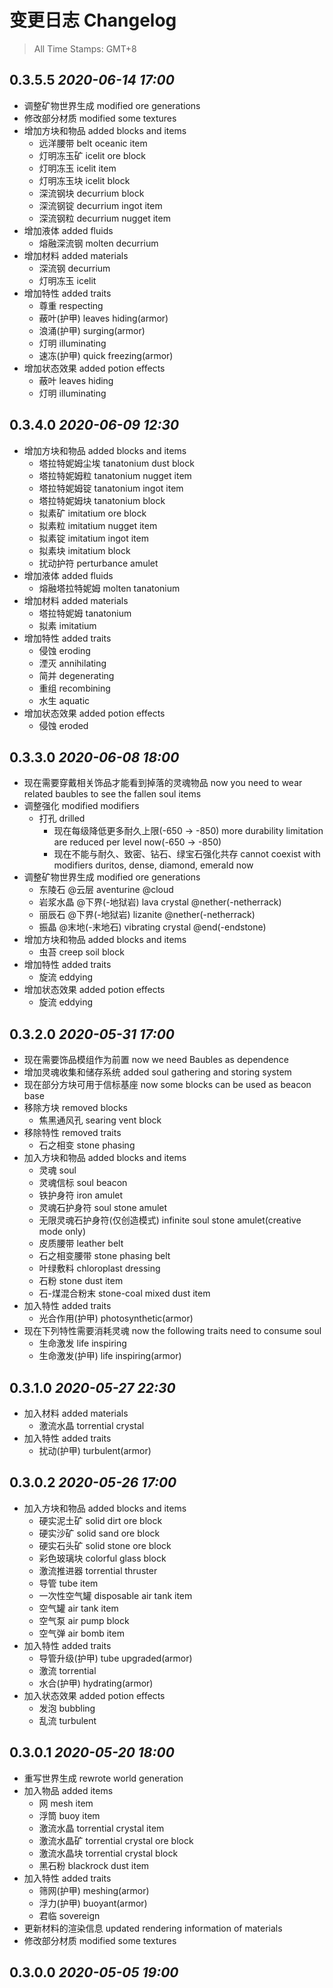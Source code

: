 # 变更日志 Changelog

> All Time Stamps: GMT+8

## 0.3.5.5 _2020-06-14 17:00_

* 调整矿物世界生成 modified ore generations
* 修改部分材质 modified some textures
* 增加方块和物品 added blocks and items
  * 远洋腰带 belt oceanic item
  * 灯明冻玉矿 icelit ore block
  * 灯明冻玉 icelit item
  * 灯明冻玉块 icelit block
  * 深流钢块 decurrium block
  * 深流钢锭 decurrium ingot item
  * 深流钢粒 decurrium nugget item
* 增加液体 added fluids
  * 熔融深流钢 molten decurrium
* 增加材料 added materials
  * 深流钢 decurrium
  * 灯明冻玉 icelit
* 增加特性 added traits
  * 尊重 respecting
  * 蔽叶(护甲) leaves hiding(armor)
  * 浪涌(护甲) surging(armor)
  * 灯明 illuminating
  * 速冻(护甲) quick freezing(armor)
* 增加状态效果 added potion effects
  * 蔽叶 leaves hiding
  * 灯明 illuminating

## 0.3.4.0 _2020-06-09 12:30_

* 增加方块和物品 added blocks and items
  * 塔拉特妮姆尘埃 tanatonium dust block
  * 塔拉特妮姆粒 tanatonium nugget item
  * 塔拉特妮姆锭 tanatonium ingot item
  * 塔拉特妮姆块 tanatonium block
  * 拟素矿 imitatium ore block
  * 拟素粒 imitatium nugget item
  * 拟素锭 imitatium ingot item
  * 拟素块 imitatium block
  * 扰动护符 perturbance amulet
* 增加液体 added fluids
  * 熔融塔拉特妮姆 molten tanatonium
* 增加材料 added materials
  * 塔拉特妮姆 tanatonium
  * 拟素 imitatium
* 增加特性 added traits
  * 侵蚀 eroding
  * 湮灭 annihilating
  * 简并 degenerating
  * 重组 recombining
  * 水生 aquatic
* 增加状态效果 added potion effects
  * 侵蚀 eroded

## 0.3.3.0 _2020-06-08 18:00_

* 现在需要穿戴相关饰品才能看到掉落的灵魂物品 now you need to wear related baubles to see the fallen soul items
* 调整强化 modified modifiers
  * 打孔 drilled
    * 现在每级降低更多耐久上限(-650 -> -850) more durability limitation are reduced per level now(-650 -> -850)
    * 现在不能与耐久、致密、钻石、绿宝石强化共存 cannot coexist with modifiers duritos, dense, diamond, emerald now
* 调整矿物世界生成 modified ore generations
  * 东陵石 @云层 aventurine @cloud
  * 岩浆水晶 @下界(-地狱岩) lava crystal @nether(-netherrack)
  * 丽辰石 @下界(-地狱岩) lizanite @nether(-netherrack)
  * 振晶 @末地(-末地石) vibrating crystal @end(-endstone)
* 增加方块和物品 added blocks and items
  * 虫苔 creep soil block
* 增加特性 added traits
  * 旋流 eddying
* 增加状态效果 added potion effects
  * 旋流 eddying

## 0.3.2.0 _2020-05-31 17:00_

* 现在需要饰品模组作为前置 now we need Baubles as dependence
* 增加灵魂收集和储存系统 added soul gathering and storing system
* 现在部分方块可用于信标基座 now some blocks can be used as beacon base
* 移除方块 removed blocks
  * 焦黑通风孔 searing vent block
* 移除特性 removed traits
  * 石之相变 stone phasing
* 加入方块和物品 added blocks and items
  * 灵魂 soul
  * 灵魂信标 soul beacon
  * 铁护身符 iron amulet
  * 灵魂石护身符 soul stone amulet
  * 无限灵魂石护身符(仅创造模式) infinite soul stone amulet(creative mode only)
  * 皮质腰带 leather belt
  * 石之相变腰带 stone phasing belt
  * 叶绿敷料 chloroplast dressing
  * 石粉 stone dust item
  * 石-煤混合粉末 stone-coal mixed dust item
* 加入特性 added traits
  * 光合作用(护甲) photosynthetic(armor)
* 现在下列特性需要消耗灵魂 now the following traits need to consume soul
  * 生命激发 life inspiring
  * 生命激发(护甲) life inspiring(armor)

## 0.3.1.0 _2020-05-27 22:30_

* 加入材料 added materials
  * 激流水晶 torrential crystal
* 加入特性 added traits
  * 扰动(护甲) turbulent(armor)

## 0.3.0.2 _2020-05-26 17:00_

* 加入方块和物品 added blocks and items
  * 硬实泥土矿 solid dirt ore block
  * 硬实沙矿 solid sand ore block
  * 硬实石头矿 solid stone ore block
  * 彩色玻璃块 colorful glass block
  * 激流推进器 torrential thruster
  * 导管 tube item
  * 一次性空气罐 disposable air tank item
  * 空气罐 air tank item
  * 空气泵 air pump block
  * 空气弹 air bomb item
* 加入特性 added traits
  * 导管升级(护甲) tube upgraded(armor)
  * 激流 torrential
  * 水合(护甲) hydrating(armor)
* 加入状态效果 added potion effects
  * 发泡 bubbling
  * 乱流 turbulent

## 0.3.0.1 _2020-05-20 18:00_

* 重写世界生成 rewrote world generation
* 加入物品 added items
  * 网 mesh item
  * 浮筒 buoy item
  * 激流水晶 torrential crystal item
  * 激流水晶矿 torrential crystal ore block
  * 激流水晶块 torrential crystal block
  * 黑石粉 blackrock dust item
* 加入特性 added traits
  * 筛网(护甲) meshing(armor)
  * 浮力(护甲) buoyant(armor)
  * 君临 sovereign
* 更新材料的渲染信息 updated rendering information of materials
* 修改部分材质 modified some textures

## 0.3.0.0 _2020-05-05 19:00_
